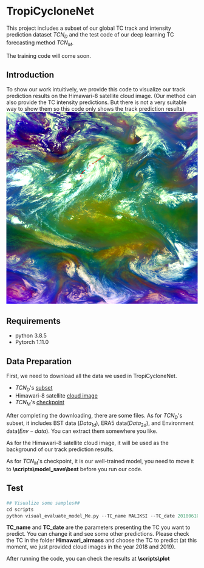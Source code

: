 # TropiCycloneNet
This project includes a subset of our global TC track and intensity prediction dataset $TCN_{D}$ and the test code of our deep learning TC forecasting method $TCN_{M}$.

The training code will come soon.

## Introduction

To show our work intuitively, we provide this code to visualize our track prediction results on the Himawari-8 satellite cloud image. (Our method can also provide the TC intensity predictions. But there is not a very suitable way to show them so this code only shows the track prediction results)
![Sample](scripts/plot/MALIKSI2018061006.png)


## Requirements 
* python 3.8.5
* Pytorch 1.11.0

## Data Preparation
First, we need to download all the data we used in TropiCycloneNet.
* $TCN_{D}$'s [subset](https://drive.google.com/file/d/1YJg_gjF-zqvRdNpmAWFG4bG0Akwv_r2p/view?usp=sharing)
* Himawari-8 satellite [cloud image](https://drive.google.com/file/d/1WcsNxrknd6msvMkt0PGfW7TJJylWo6qE/view?usp=sharing)
* $TCN_{M}$'s [checkpoint](https://drive.google.com/file/d/1j5r2L5Y5W81pn7nBfrZCT1BA1_qfnaay/view?usp=sharing)

After completing the downloading, there are some files.
As for $TCN_{D}$'s subset, it includes BST data ($Data_{1d}$), ERA5 data($Data_{2d}$), and Environment data($Env-data$). You can extract them somewhere you like.

As for the Himawari-8 satellite cloud image, it will be used as the background of our track prediction results.

As for $TCN_{M}$'s checkpoint, it is our well-trained model, you need to move it to **\scripts\model_save\best** before you run our code.

## Test
```python
## Visualize some samples##
cd scripts
python visual_evaluate_model_Me.py --TC_name MALIKSI --TC_date 2018061006  --TC_img_path [Himawari-8 satellite cloud image path] --TC_data_path [$TCN_{D}$'s subset path]
```
**TC_name** and **TC_date** are the parameters presenting the TC you want to predict. You can change it and see some other predictions. Please check the TC in the folder **Himawari_airmass** and choose the TC to predict (at this moment, we just provided cloud images in the year 2018 and 2019).

After running the code, you can check the results at **\scripts\plot**
